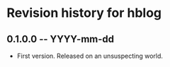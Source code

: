 # Revision history for hblog

## 0.1.0.0 -- YYYY-mm-dd

* First version. Released on an unsuspecting world.
